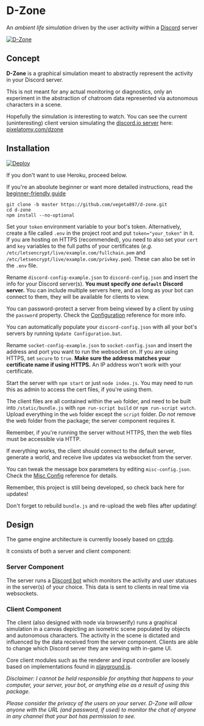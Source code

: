# D-Zone
An _ambient life simulation_ driven by the user activity within a [Discord](https://discordapp.com) server

[![D-Zone](http://i.imgur.com/PLh059j.gif "Hippity hop!")](https://pixelatomy.com/dzone/)

## Concept
**D-Zone** is a graphical simulation meant to abstractly represent the activity in your Discord server.

This is not meant for any actual monitoring or diagnostics, only an experiment in the abstraction of chatroom data represented via autonomous characters in a scene.

Hopefully the simulation is interesting to watch. You can see the current (uninteresting) client version simulating the [discord.io server](https://discord.gg/0MvHMfHcTKVVmIGP) here: [pixelatomy.com/dzone](https://pixelatomy.com/dzone/)

## Installation

[![Deploy](https://www.herokucdn.com/deploy/button.png)](https://heroku.com/deploy?template=https://github.com/vegeta897/d-zone/tree/heroku)

If you don't want to use Heroku, proceed below.

If you're an absolute beginner or want more detailed instructions, read the [beginner-friendly guide](https://github.com/vegeta897/d-zone/wiki/Beginner's-Setup-Guide)

```
git clone -b master https://github.com/vegeta897/d-zone.git
cd d-zone
npm install --no-optional
```

Set your `token` environment variable to your bot's token. Alternatively, create a file called `.env` in the project root and put `token="your_token"` in it. If you are hosting on HTTPS (recommended), you need to also set your `cert` and `key` variables to the full paths of your certificates (*e.g.* `/etc/letsencrypt/live/example.com/fullchain.pem` and `/etc/letsencrypt/live/example.com/privkey.pem`). These can also be set in the `.env` file.

Rename `discord-config-example.json` to `discord-config.json` and insert the info for your Discord server(s). **You must specify _one_ `default` Discord server.** You can include multiple servers here, and as long as your bot can connect to them, they will be available for clients to view.

You can password-protect a server from being viewed by a client by using the `password` property. Check the [Configuration](https://github.com/vegeta897/d-zone/wiki/Configuration) reference for more info.

You can automatically populate your `discord-config.json` with all your bot's servers by running `Update Configuration.bat`.

Rename `socket-config-example.json` to `socket-config.json` and insert the address and port you want to run the websocket on. If you are using HTTPS, set `secure` to `true`. **Make sure the address matches your certificate name if using HTTPS.** An IP address won't work with your certificate.

Start the server with `npm start` or just `node index.js`. You may need to run this as admin to access the cert files, if you're using them.

The client files are all contained within the `web` folder, and need to be built into `/static/bundle.js`  with `npm run-script build` or `npm run-script watch`. Upload everything in the `web` folder except the `script` folder. _Do not_ remove the web folder from the package; the server component requires it.

Remember, if you're running the server without HTTPS, then the web files must be accessible via HTTP.

If everything works, the client should connect to the default server, generate a world, and receive live updates via websocket from the server.

You can tweak the message box parameters by editing `misc-config.json`. Check the [Misc Config](https://github.com/vegeta897/d-zone/wiki/Configuration#misc) reference for details.

Remember, this project is still being developed, so check back here for updates!

Don't forget to rebuild `bundle.js` and re-upload the web files after updating!

## Design
The game engine architecture is currently loosely based on [crtrdg](http://crtrdg.com/).

It consists of both a server and client component:

### Server Component
The server runs a [Discord bot](https://abal.moe/Eris/) which monitors the activity and user statuses in the server(s) of your choice. This data is sent to clients in real time via websockets.

### Client Component
The client (also designed with node via browserify) runs a graphical simulation in a canvas depicting an isometric scene populated by objects and autonomous characters. The activity in the scene is dictated and influenced by the data received from the server component. Clients are able to change which Discord server they are viewing with in-game UI.

Core client modules such as the renderer and input controller are loosely based on implementations found in [playground.js](http://playgroundjs.com/).

_Disclaimer: I cannot be held responsible for anything that happens to your computer, your server, your bot, or anything else as a result of using this package._

_Please consider the privacy of the users on your server. D-Zone will allow anyone with the URL (and password, if used) to monitor the chat of anyone in any channel that your bot has permission to see._
